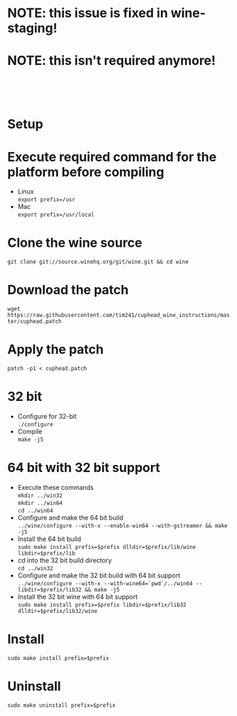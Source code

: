 # NOTE: this issue is fixed in wine-staging!
# NOTE: this isn't required anymore!
<br />
<br />
<br />

# Setup
# Execute required command for the platform before compiling
* Linux  <br />
```export prefix=/usr```  <br />
* Mac  <br />
```export prefix=/usr/local```  <br />
# Clone the wine source <br />
```git clone git://source.winehq.org/git/wine.git && cd wine``` <br />
# Download the patch <br /> 
```wget https://raw.githubusercontent.com/tim241/cuphead_wine_instructions/master/cuphead.patch``` <br />
# Apply the patch <br /> 
```patch -p1 < cuphead.patch``` <br />
# 32 bit
* Configure for 32-bit <br />
```./configure``` <br />
* Compile <br />
```make -j5``` <br />
# 64 bit with 32 bit support  <br />
* Execute these commands  <br />
```mkdir ../win32```  <br />
```mkdir ../win64```  <br />
```cd ../win64```  <br />
* Configure and make the 64 bit build  <br />
```../wine/configure --with-x --enable-win64 --with-gstreamer && make -j5```  <br />
* Install the 64 bit build  <br />
```sudo make install prefix=$prefix dlldir=$prefix/lib/wine libdir=$prefix/lib```  <br />
* cd into the 32 bit build directory  <br />
```cd ../win32```  <br />
* Configure and make the 32 bit build with 64 bit support  <br />
```../wine/configure --with-x --with-wine64=`pwd`/../win64 --libdir=$prefix/lib32 && make -j5```  <br />
* Install the 32 bit wine with 64 bit support  <br />
```sudo make install prefix=$prefix libdir=$prefix/lib32 dlldir=$prefix/lib32/wine```  <br />


# Install <br />
```sudo make install prefix=$prefix``` <br />
# Uninstall <br />
```sudo make uninstall prefix=$prefix```<br />

